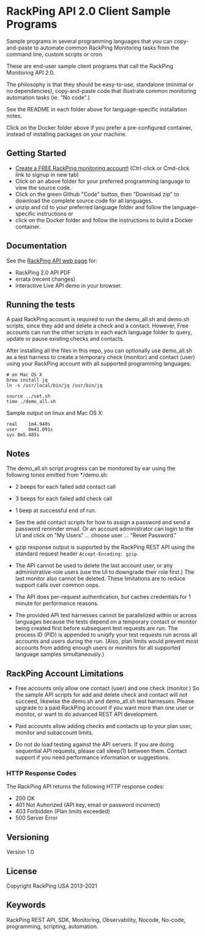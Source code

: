 # RackPing API 2.0 Client Sample Programs

Sample programs in several programming languages that you can copy-and-paste to automate common RackPing Monitoring tasks from the command line, custom scripts or cron.

These are end-user sample client programs that call the RackPing Monitoring API 2.0.

The philosophy is that they should be easy-to-use, standalone (minimal or no dependencies), copy-and-paste code that illustrate common monitoring automation tasks (ie. "No code".)

See the README in each folder above for language-specific installation notes.

Click on the Docker folder above if you prefer a pre-configured container, instead of installing packages on your machine.

## Getting Started

* [Create a FREE RackPing monitoring account!](https://www.rackping.com/cgi-bin/signup.cgi) (Ctrl-click or Cmd-click link to signup in new tab)
* Click on an above folder for your preferred programming language to view the source code.
* Click on the green Github "Code" button, then "Download zip" to download the complete source code for all languages.
* unzip and cd to your preferred language folder and follow the language-specific instructions or
* click on the Docker folder and follow the instructions to build a Docker container.

## Documentation

See the [RackPing API web page](https://www.rackping.com/api.html) for:

* RackPing 2.0 API PDF
* errata (recent changes)
* interactive Live API demo in your browser.

## Running the tests

A paid RackPing account is required to run the demo_all.sh and demo.sh scripts, since they add and delete a check and a contact. However, Free accounts can run the other scripts in each each language folder to query, update or pause existing checks and contacts.

After installing all the files in this repo, you can optionally use demo_all.sh as a test harness to create a temporary check (monitor) and contact (user) using your RackPing account with all supported programming languages:

```
# on Mac OS X
brew install jq
ln -s /usr/local/bin/jq /usr/bin/jq
```

```
source ../set.sh
time ./demo_all.sh
```

Sample output on linux and Mac OS X:
```
real	1m4.940s
user	0m41.091s
sys	0m5.485s
```

## Notes

The demo_all.sh script progress can be monitored by ear using the following tones emitted from */demo.sh:

* 2 beeps for each failed add contact call
* 3 beeps for each failed add check call
* 1 beep at successful end of run.

* See the add contact scripts for how to assign a password and send a password reminder email. Or an account administrator can login to the UI and click on "My Users" ... choose user ... "Reset Password."

* gzip response output is supported by the RackPing REST API using the standard request header `Accept-Encoding: gzip`.

* The API cannot be used to delete the last account user, or any administrative-role users (use the UI to downgrade their role first.) The last monitor also cannot be deleted. These limitations are to reduce support calls over common oops.

* The API does per-request authentication, but caches credentials for 1 minute for performance reasons.

* The provided API test harnesses cannot be parallelized within or across languages because the tests depend on a temporary contact or monitor being created first before subsequent test requests are run. The process ID (PID) is appended to uniqify your test requests run across all accounts and users during the run. (Also, plan limits would prevent most accounts from adding enough users or monitors for all supported language samples simultaneously.)

## RackPing Account Limitations

* Free accounts only allow one contact (user) and one check (monitor.) So the sample API scripts for add and delete check and contact will not succeed, likewise the demo.sh and demo_all.sh test harnesses. Please upgrade to a paid RackPing account if you want more than one user or monitor, or want to do advanced REST API development.

* Paid accounts allow adding checks and contacts up to your plan user, monitor and subaccount limits.

* Do not do load testing against the API servers. If you are doing sequential API requests, please call sleep(1) between them. Contact support if you need performance information or suggestions.

### HTTP Response Codes

The RackPing API returns the following HTTP response codes:

* 200 OK
* 401 Not Auhorized (API key, email or password incorrect)
* 403 Forbidden (Plan limits exceeded)
* 500 Server Error

## Versioning

Version 1.0

## License

Copyright RackPing USA 2013-2021

## Keywords

RackPing REST API, SDK, Monitoring, Observability, Nocode, No-code, programming, scripting, automation.
